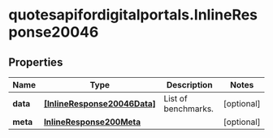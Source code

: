 # quotesapifordigitalportals.InlineResponse20046

## Properties

Name | Type | Description | Notes
------------ | ------------- | ------------- | -------------
**data** | [**[InlineResponse20046Data]**](InlineResponse20046Data.md) | List of benchmarks. | [optional] 
**meta** | [**InlineResponse200Meta**](InlineResponse200Meta.md) |  | [optional] 


